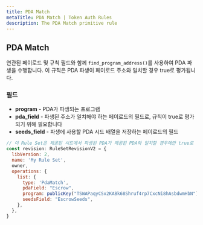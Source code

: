 ```yaml
---
title: PDA Match
metaTitle: PDA Match | Token Auth Rules
description: The PDA Match primitive rule
---
```


## PDA Match
연관된 페이로드 및 규칙 필드와 함께 `find_program_address()`를 사용하여 PDA 파생을 수행합니다. 이 규칙은 PDA 파생이 페이로드 주소와 일치할 경우 true로 평가됩니다.

### 필드
* **program** - PDA가 파생되는 프로그램
* **pda_field** - 파생된 주소가 일치해야 하는 페이로드의 필드로, 규칙이 true로 평가되기 위해 필요합니다
* **seeds_field** - 파생에 사용할 PDA 시드 배열을 저장하는 페이로드의 필드

```js
// 이 Rule Set은 제공된 시드에서 파생된 PDA가 제공된 PDA와 일치할 경우에만 true로 평가됩니다.
const revision: RuleSetRevisionV2 = {
  libVersion: 2,
  name: 'My Rule Set',
  owner,
  operations: {
    list: {
      type: 'PdaMatch',
      pdaField: "Escrow",
      program: publicKey("TSWAPaqyCSx2KABk68Shruf4rp7CxcNi8hAsbdwmHbN"),
      seedsField: "EscrowSeeds",
    },
  },
}
```